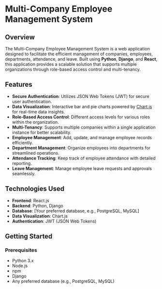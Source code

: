 # Multi-Company Employee Management System

## Overview

The Multi-Company Employee Management System is a web application designed to facilitate the efficient management of companies, employees, departments, attendance, and leave. Built using **Python**, **Django**, and **React**, this application provides a scalable solution that supports multiple organizations through role-based access control and multi-tenancy.

## Features

- **Secure Authentication**: Utilizes JSON Web Tokens (JWT) for secure user authentication.
- **Data Visualization**: Interactive bar and pie charts powered by [Chart.js](https://www.chartjs.org) for real-time data insights.
- **Role-Based Access Control**: Different access levels for various roles within the organization.
- **Multi-Tenancy**: Supports multiple companies within a single application instance for better scalability.
- **Employee Management**: Add, update, and manage employee records efficiently.
- **Department Management**: Organize employees into departments for streamlined operations.
- **Attendance Tracking**: Keep track of employee attendance with detailed reporting.
- **Leave Management**: Manage employee leave requests and approvals seamlessly.

## Technologies Used

- **Frontend**: React.js
- **Backend**: Python, Django
- **Database**: [Your preferred database, e.g., PostgreSQL, MySQL]
- **Data Visualization**: Chart.js
- **Authentication**: JWT (JSON Web Tokens)

## Getting Started

### Prerequisites

- Python 3.x
- Node.js
- npm
- Django
- Any preferred database (e.g., PostgreSQL, MySQL)

